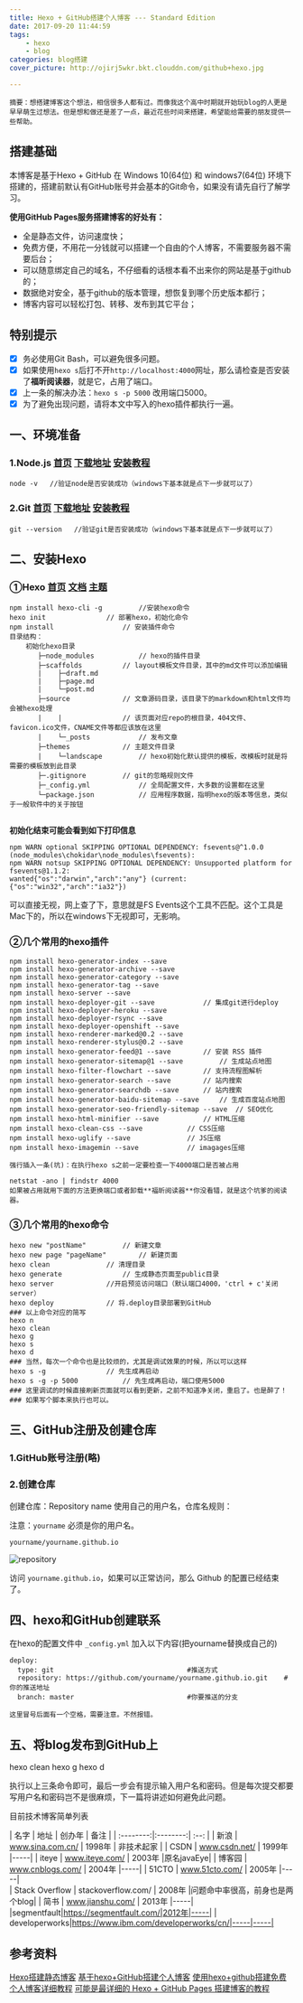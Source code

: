 ```yaml
---
title: Hexo + GitHub搭建个人博客 --- Standard Edition
date: 2017-09-20 11:44:59
tags: 
	- hexo
	- blog
categories: blog搭建
cover_picture: http://ojirj5wkr.bkt.clouddn.com/github+hexo.jpg

---
```

``
摘要：想搭建博客这个想法，相信很多人都有过。而像我这个高中时期就开始玩blog的人更是早早萌生过想法。但是想和做还是差了一点，最近花些时间来搭建，希望能给需要的朋友提供一些帮助。
``
## 搭建基础
本博客是基于Hexo + GitHub 在 Windows 10(64位) 和 windows7(64位) 环境下搭建的，搭建前默认有GitHub账号并会基本的Git命令，如果没有请先自行了解学习。

**使用GitHub Pages服务搭建博客的好处有：**

- 全是静态文件，访问速度快；
- 免费方便，不用花一分钱就可以搭建一个自由的个人博客，不需要服务器不需要后台；
- 可以随意绑定自己的域名，不仔细看的话根本看不出来你的网站是基于github的；
- 数据绝对安全，基于github的版本管理，想恢复到哪个历史版本都行；
- 博客内容可以轻松打包、转移、发布到其它平台；

## 特别提示


- [x] 务必使用Git Bash，可以避免很多问题。
- [x] 如果使用`hexo s`后打不开`http://localhost:4000`网址，那么请检查是否安装了**福昕阅读器**，就是它，占用了端口。
- [x] 上一条的解决办法：`hexo s -p 5000` 改用端口5000。
- [x] 为了避免出现问题，请将本文中写入的hexo插件都执行一遍。

## 一、环境准备

### 1.Node.js   [首页](https://nodejs.org/en/)                                                        [下载地址](https://nodejs.org/en/download/)                                                        [安装教程](http://www.runoob.com/nodejs/nodejs-install-setup.html)

```	
node -v   //验证node是否安装成功（windows下基本就是点下一步就可以了）
```
	
### 2.Git   [首页](https://git-scm.com/)                                                        [下载地址](https://git-scm.com/downloads)                                                                                                                [安装教程](http://www.runoob.com/git/git-install-setup.html)

```
git --version   //验证git是否安装成功（windows下基本就是点下一步就可以了）
```

## 二、安装Hexo

### ①Hexo  [首页](https://hexo.io/)                                                        [文档](https://hexo.io/docs/)                                                        [主题](https://hexo.io/themes/)

```
npm install hexo-cli -g 		//安装hexo命令
hexo init				// 部署hexo，初始化命令
npm install 				// 安装插件命令
目录结构：
    初始化hexo目录
       ├─node_modules			// hexo的插件目录
       ├─scaffolds			// layout模板文件目录，其中的md文件可以添加编辑
       |    ├─draft.md
       |    ├─page.md
       |    └─post.md
       ├─source				// 文章源码目录，该目录下的markdown和html文件均会被hexo处理
       |    |				// 该页面对应repo的根目录，404文件、favicon.ico文件，CNAME文件等都应该放在这里
       |    └─_posts			// 发布文章
       ├─themes				// 主题文件目录
       |    └─landscape			// hexo初始化默认提供的模板，改模板时就是将需要的模板放到此目录
       ├─.gitignore			// git的忽略规则文件
       ├─_config.yml			// 全局配置文件，大多数的设置都在这里
       └─package.json			// 应用程序数据，指明hexo的版本等信息，类似于一般软件中的关于按钮
       
```

**初始化结束可能会看到如下打印信息**
```
npm WARN optional SKIPPING OPTIONAL DEPENDENCY: fsevents@^1.0.0 (node_modules\chokidar\node_modules\fsevents):
npm WARN notsup SKIPPING OPTIONAL DEPENDENCY: Unsupported platform for fsevents@1.1.2:
wanted{"os":"darwin","arch":"any"} (current: {"os":"win32","arch":"ia32"})
```

可以直接无视，网上查了下，意思就是FS Events这个工具不匹配。这个工具是Mac下的，所以在windows下无视即可，无影响。

### ②几个常用的hexo插件
```
npm install hexo-generator-index --save
npm install hexo-generator-archive --save
npm install hexo-generator-category --save
npm install hexo-generator-tag --save
npm install hexo-server --save
npm install hexo-deployer-git --save			// 集成git进行deploy
npm install hexo-deployer-heroku --save
npm install hexo-deployer-rsync --save
npm install hexo-deployer-openshift --save
npm install hexo-renderer-marked@0.2 --save
npm install hexo-renderer-stylus@0.2 --save
npm install hexo-generator-feed@1 --save		// 安装 RSS 插件
npm install hexo-generator-sitemap@1 --save 		// 生成站点地图
npm install hexo-filter-flowchart --save 		// 支持流程图解析
npm install hexo-generator-search --save		// 站内搜索
npm install hexo-generator-searchdb --save		// 站内搜索
npm install hexo-generator-baidu-sitemap --save 	// 生成百度站点地图
npm install hexo-generator-seo-friendly-sitemap --save  // SEO优化
npm install hexo-html-minifier --save 			// HTML压缩
npm install hexo-clean-css --save 			// CSS压缩
npm install hexo-uglify --save 				// JS压缩
npm install hexo-imagemin --save 			// imagages压缩
```
`强行插入一条(坑)：在执行hexo s之前一定要检查一下4000端口是否被占用`
```
netstat -ano | findstr 4000
如果被占用就用下面的方法更换端口或者卸载**福昕阅读器**你没看错，就是这个坑爹的阅读器。
```
### ③几个常用的hexo命令
```
hexo new "postName"			// 新建文章
hexo new page "pageName" 		// 新建页面
hexo clean				// 清理目录
hexo generate				// 生成静态页面至public目录
hexo server				//开启预览访问端口（默认端口4000，'ctrl + c'关闭server）
hexo deploy				// 将.deploy目录部署到GitHub
### 以上命令对应的简写
hexo n
hexo clean
hexo g
hexo s
hexo d
### 当然，每次一个命令也是比较烦的，尤其是调试效果的时候，所以可以这样
hexo s -g				// 先生成再启动
hexo s -g -p 5000			// 先生成再启动，端口使用5000
### 这里调试的时候直接刷新页面就可以看到更新，之前不知道净关闭，重启了。也是醉了！
### 如果写个脚本来执行也可以。
```
## 三、GitHub注册及创建仓库

### 1.GitHub账号注册(略)

### 2.创建仓库
	
创建仓库：Repository name 使用自己的用户名，仓库名规则：

注意：`yourname` 必须是你的用户名。
	
`yourname/yourname.github.io`

![repository](http://oph264zoo.bkt.clouddn.com/17-5-28/42622869.jpg)

访问 `yourname.github.io`，如果可以正常访问，那么 Github 的配置已经结束了。

## 四、hexo和GitHub创建联系

在hexo的配置文件中 `_config.yml`  加入以下内容(把yourname替换成自己的)
```
deploy:
  type: git 								#推送方式
  repository: https://github.com/yourname/yourname.github.io.git	#你的推送地址
  branch: master 							#你要推送的分支
```
`这里冒号后面有一个空格，需要注意。不然报错。`

## 五、将blog发布到GitHub上

hexo clean
hexo g
hexo d

执行以上三条命令即可，最后一步会有提示输入用户名和密码。但是每次提交都要写用户名和密码岂不是很麻烦，下一篇将讲述如何避免此问题。

目前技术博客简单列表

| 名字      |    地址  | 创办年  |  备注  |
| :--------:|:--------:| :--: |
| 新浪      | www.sina.com.cn/ |  1998年 | 非技术起家 |
| CSDN  | www.csdn.net/ |  1999年   |-----|
| iteye      |    www.iteye.com/ | 2003年  |原名javaEye|
| 博客园    |   www.cnblogs.com/ |  2004年  |-----|
| 51CTO      |    www.51cto.com/ | 2005年  |-----|	
| Stack Overflow      |    stackoverflow.com/ | 2008年  |问题命中率很高，前身也是两个blog|	
| 简书      |    www.jianshu.com/ | 2013年  |-----|
|segmentfault|https://segmentfault.com/|2012年|-----|
| developerworks|https://www.ibm.com/developerworks/cn/|-----|-----|

## 参考资料
[Hexo搭建静态博客](http://huangjihua.com.cn/2015/10/15/hexo%E6%90%AD%E5%BB%BA%E9%9D%99%E6%80%81%E5%8D%9A%E5%AE%A2/)
[基于hexo+GitHub搭建个人博客](http://alexpdh.com/2017/01/09/hexo-blog-building/)
[使用hexo+github搭建免费个人博客详细教程](http://www.cnblogs.com/liuxianan/p/build-blog-website-by-hexo-github.html)
[可能是最详细的 Hexo + GitHub Pages 搭建博客的教程](http://www.lovebxm.com/2017/05/30/buildBlog/)
